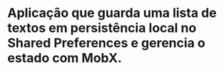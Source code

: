 # Aplicação que guarda uma lista de textos em persistência local no Shared Preferences e gerencia o estado com MobX.
